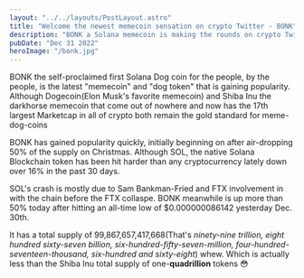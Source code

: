 ```yaml
---
layout: "../../layouts/PostLayout.astro"
title: "Welcome the newest memecoin sensation on crypto Twitter - BONK"
description: "BONK a Solana memecoin is making the rounds on crypto Twitter and gaining popularity"
pubDate: "Dec 31 2022"
heroImage: "/bonk.jpg"
---
```


BONK the self-proclaimed first Solana Dog coin for the people, by the people, is the latest "memecoin" and "dog token" that is gaining popularity. 
Although Dogecoin(Elon Musk's favorite memecoin) and Shiba Inu the darkhorse memecoin that come out of nowhere and now has the 17th largest Marketcap in all of crypto both remain the gold standard for meme-dog-coins

BONK has gained popularity quickly, initially beginning on after air-dropping 50% of the supply on Christmas. 
Although SOL, the native Solana Blockchain token has been hit harder than any cryptocurrency lately down over 16% in the past 30 days. 

SOL's crash is mostly due to Sam Bankman-Fried and FTX involvement in with the chain before the FTX collaspe. 
BONK meanwhile is up more than 50% today after hitting an all-time low of $0.000000086142 yesterday Dec. 30th. 

It has a total supply of 99,867,657,417,668(That's *ninety-nine trillion, eight hundred sixty-seven billion, six-hundred-fifty-seven-million, four-hundred-seventeen-thousand, six-hundred and sixty-eight*) whew.  Which is actually less than the Shiba Inu total supply of one-**quadrillion** tokens 😳
